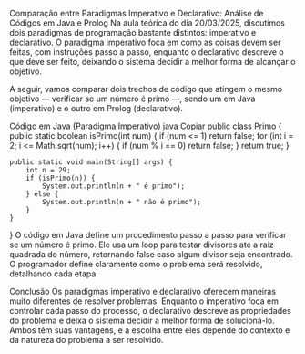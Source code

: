 Comparação entre Paradigmas Imperativo e Declarativo: Análise de Códigos em Java e Prolog
Na aula teórica do dia 20/03/2025, discutimos dois paradigmas de programação bastante distintos: imperativo e declarativo. O paradigma imperativo foca em como as coisas devem ser feitas, com instruções passo a passo, enquanto o declarativo descreve o que deve ser feito, deixando o sistema decidir a melhor forma de alcançar o objetivo.

A seguir, vamos comparar dois trechos de código que atingem o mesmo objetivo — verificar se um número é primo —, sendo um em Java (imperativo) e o outro em Prolog (declarativo).

Código em Java (Paradigma Imperativo)
java
Copiar
public class Primo {
    public static boolean isPrimo(int num) {
        if (num <= 1) return false;
        for (int i = 2; i <= Math.sqrt(num); i++) {
            if (num % i == 0) return false;
        }
        return true;
    }

    public static void main(String[] args) {
        int n = 29;
        if (isPrimo(n)) {
            System.out.println(n + " é primo");
        } else {
            System.out.println(n + " não é primo");
        }
    }
}
O código em Java define um procedimento passo a passo para verificar se um número é primo. Ele usa um loop para testar divisores até a raiz quadrada do número, retornando false caso algum divisor seja encontrado. O programador define claramente como o problema será resolvido, detalhando cada etapa.

Conclusão
Os paradigmas imperativo e declarativo oferecem maneiras muito diferentes de resolver problemas. Enquanto o imperativo foca em controlar cada passo do processo, o declarativo descreve as propriedades do problema e deixa o sistema decidir a melhor forma de solucioná-lo. Ambos têm suas vantagens, e a escolha entre eles depende do contexto e da natureza do problema a ser resolvido.
